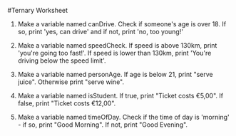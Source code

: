 #Ternary Worksheet

1. Make a variable named canDrive. Check if someone's age is over 18. If so, print 'yes, can drive' and if not, print 'no, too young!'

2. Make a variable named speedCheck. If speed is above 130km, print 'you're going too fast!'. If speed is lower than 130km, print 'You're driving below the speed limit'.

3. Make a variable named personAge. If age is below 21, print "serve juice". Otherwise print "serve wine".

4. Make a variable named isStudent. If true, print "Ticket costs €5,00". If false, print "Ticket costs €12,00".

5. Make a variable named timeOfDay. Check if the time of day is 'morning' - if so, print "Good Morning". If not, print "Good Evening". 



